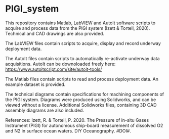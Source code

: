 # PIGI_system
This repository contains Matlab, LabVIEW and AutoIt software scripts to acquire and process data from the PIGI system (Izett & Tortell, 2020). Technical and CAD drawings are also provided.

The LabVIEW files contain scripts to acquire, display and record underway deployment data.

The AutoIt files contain scripts to automatically re-activate underway data acquisitions. AutoIt can be downoloaded freely here: https://www.autoitscript.com/site/autoit-tools/

The Matlab files contain scripts to read and process deployment data. An example dataset is provided.

The technical diagrams contain specifications for machining components of the PIGI system. Diagrams were produced using Solidworks, and can be viewed without a license. Additional Solidworks files, containing 3D CAD assembly diagrams are also included. 


References:
Izett, R. & Tortell, P. 2020. The Pressure of in-situ Gases Instrument (PIGI) for autonomous ship-board measurement of dissolved O2 and N2 in surface ocean waters. DIY Oceanography. #DOI#.
